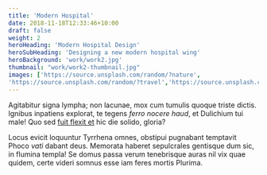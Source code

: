 ```yaml
---
title: 'Modern Hospital'
date: 2018-11-18T12:33:46+10:00
draft: false
weight: 2
heroHeading: 'Modern Hospital Design'
heroSubHeading: 'Designing a new modern hospital wing'
heroBackground: 'work/work2.jpg'
thumbnail: "work/work2-thumbnail.jpg"
images: ['https://source.unsplash.com/random/?nature', 
'https://source.unsplash.com/random/?travel','https://source.unsplash.com/random/?architecture','https://source.unsplash.com/random/?buildings','https://source.unsplash.com/random/?city']
---
```


Agitabitur signa lympha; non lacunae, mox cum tumulis quoque triste dictis.
Ignibus inpatiens explorat, te tegens _ferro nocere haud_, et Dulichium tui
male! Quo sed [fuit flexit et](#vexant-achivi) hic die solido, gloria?

Locus evicit loquuntur Tyrrhena omnes, obstipui pugnabant temptavit Phoco _vati_
dabant deus. Memorata haberet sepulcrales gentisque dum sic, in flumina templa!
Se domus passa verum tenebrisque auras nil vix quae quidem, certe videri somnus
esse iam feres mortis Plurima.
